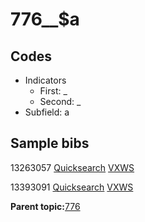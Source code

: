 # 776\_\_$a

## Codes

-   Indicators
    -   First: \_
    -   Second: \_
-   Subfield: a

## Sample bibs

13263057 [Quicksearch](https://search.library.yale.edu/catalog/13263057) [VXWS](http://prodorbis.library.yale.edu:7014/vxws/GetHoldingsService?bibId=13263057)

13393091 [Quicksearch](https://search.library.yale.edu/catalog/13393091) [VXWS](http://prodorbis.library.yale.edu:7014/vxws/GetHoldingsService?bibId=13393091)

**Parent topic:**[776](../../tags/776/776.md)

